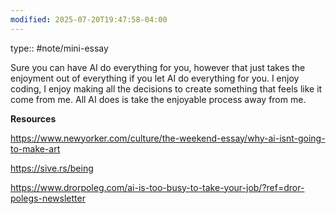 ```yaml
---
modified: 2025-07-20T19:47:58-04:00
---
```

type:: #note/mini-essay



Sure you can have AI do everything for you, however that just takes the enjoyment out of everything if you let AI do everything for you. I enjoy coding, I enjoy making all the decisions to create something that feels like it come from me.
All AI does is take the enjoyable process away from me.





**Resources**


https://www.newyorker.com/culture/the-weekend-essay/why-ai-isnt-going-to-make-art

https://sive.rs/being

https://www.drorpoleg.com/ai-is-too-busy-to-take-your-job/?ref=dror-polegs-newsletter